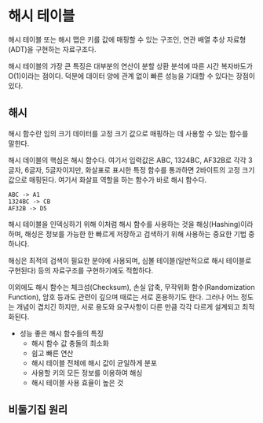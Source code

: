 # 해시 테이블

해시 테이블 또는 해시 맵은 키를 값에 매핑할 수 있는 구조인, 연관 배열 추상 자료형(ADT)을 구현하는 자료구조다.

해시 테이블의 가장 큰 특징은 대부분의 연산이 분할 상환 분석에 따른 시간 복자바도가 O(1)이라는 점이다.
덕분에 데이터 양에 관계 없이 빠른 성능을 기대할 수 있다는 장점이 있다.

## 해시

해시 함수란 임의 크기 데이터를 고정 크기 값으로 매핑하는 데 사용할 수 있는 함수를 말한다.

해시 데이블의 핵심은 해시 함수다. 여기서 입력값은 ABC, 1324BC, AF32B로 각각 3글자, 6글자, 5글자이지만,
화살표로 표시한 특정 함수를 통과하면 2바이트의 고정 크기 값으로 매핑된다.
여기서 화살표 역할을 하는 함수가 바로 해시 함수다.

```
ABC -> A1
1324BC -> CB
AF32B -> D5
```

해시 테이블을 인덱싱하기 위해 이처럼 해시 함수를 사용하는 것을 해싱(Hashing)이라 하며,
해싱은 정보를 가능한 한 빠르게 저장하고 검색하기 위해 사용하는 중요한 기법 중 하나다.

해싱은 최적의 검색이 필요한 분야에 사용되며, 심볼 테이블(일반적으로 해시 테이블로 구현된다) 등의 자료구조를 구현하기에도 적합하다.

이외에도 해시 함수는 체크섬(Checksum), 손실 압축, 무작위화 함수(Randomization Function), 암호 등과도 관련이 깊으며 때로는 서로 혼용하기도 한다.
그러나 어느 정도는 개념이 겹치긴 하지만,
서로 용도와 요구사항이 다른 만큼 각각 다르게 설계되고 최적화된다.

- 성능 좋은 해시 함수들의 특징
  - 해시 함수 값 충돌의 최소화
  - 쉽고 빠른 연산
  - 해시 테이블 전체에 해시 값이 균일하게 분포
  - 사용할 키의 모든 정보를 이용하여 해싱
  - 해시 테이블 사용 효율이 높은 것

## 비둘기집 원리
